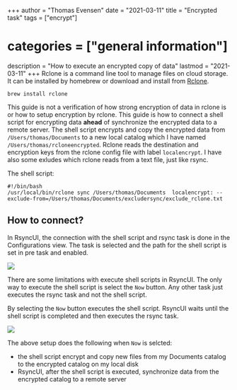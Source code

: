 +++
author = "Thomas Evensen"
date = "2021-03-11"
title =  "Encrypted task"
tags = ["encrypt"]
# categories = ["general information"]
description = "How to execute an encrypted copy of data"
lastmod = "2021-03-11"
+++
Rclone is a command line tool to manage files on cloud storage. It can be installed by homebrew or download and install from [Rclone](https://rclone.org/).
```
brew install rclone
```
This guide is not a verification of how strong encryption of data in rclone is or how to setup encryption by rclone. This guide is how to connect a shell script for encrypting data **ahead** of synchronize the encrypted data to a remote server. The shell script encrypts and copy the encrypted data from `/Users/thomas/Documents` to a new local catalog which I have named `/Users/thomas/rcloneencrypted`. Rclone reads the destination and encryption keys from the rclone config file with label `localencrypt`. I have also some exludes which rclone reads from a text file, just like rsync.

The shell script:

```
#!/bin/bash
/usr/local/bin/rclone sync /Users/thomas/Documents  localencrypt: --exclude-from=/Users/thomas/Documents/excludersync/exclude_rclone.txt
```

## How to connect?

In RsyncUI, the connection with the shell script and rsync task is done in the Configurations view. The task is selected and the path for the shell script is set in pre task and enabled.

![](/images/enryptedtask/encryptedtask.png)

There are some limitations with execute shell scripts in RsyncUI. The only way to execute the shell script is select the `Now` button. Any other task just executes the rsync task and not the shell script.

By selecting the `Now` button executes the shell script. RsyncUI waits until the shell script is completed and then executes the rsync task.

![](/images/enryptedtask/encryptedtask2.png)

The above setup does the following when `Now` is selcted:

- the shell script encrypt and copy new files from my Documents catalog to the encrypted catalog on my local disk
- RsyncUI, after the shell script is executed, synchronize data from the encrypted catalog to a remote server
